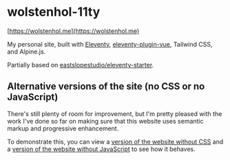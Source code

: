 # wolstenhol-11ty

[https://wolstenhol.me](https://wolstenhol.me)

My personal site, built with [Eleventy](https://www.11ty.dev), [eleventy-plugin-vue](https://github.com/11ty/eleventy-plugin-vue), Tailwind CSS, and Alpine.js.

Partially based on [eastslopestudio/eleventy-starter](https://github.com/eastslopestudio/eleventy-starter).

## Alternative versions of the site (no CSS or no JavaScript)

There's still plenty of room for improvement, but I'm pretty pleased with the work I've done so far on making sure that this website uses semantic markup and progressive enhancement.

To demonstrate this, you can view a [version of the website without CSS](https://wolstenhol.me/no-css) and a [version of the website without JavaScript](https://wolstenhol.me/no-js) to see how it behaves.
